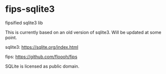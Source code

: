 # fips-sqlite3
fipsified sqlite3 lib

This is currently based on an old version of sqlite3. Will be updated at some point.

sqlite3: https://sqlite.org/index.html

fips:  https://github.com/floooh/fips

SQLite is licensed as public domain.